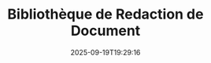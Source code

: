 ---
############################# Static ############################
layout: "family"
date:  2025-09-19T19:29:16
draft: false

product: "Redaction"
product_tag: "redaction"

lang: fr

############################# Head ############################
head_title: "Solution de Redaction de Document. Éditez ou supprimez toute donnée sensible."
head_description: "Supprimez, censurez ou masquez du texte, des images ou des métadonnées dans des fichiers PDF, des documents Word, des tableaux Excel, des présentations PowerPoint, des images, et plus encore. Utilisez notre bibliothèque dans vos applications .NET, Java, Python ou basées sur le cloud."

############################# Header ############################
title: "Bibliothèque de Redaction de Document"
description:  |
  Masquez ou supprimez des informations privées provenant de divers types de fichiers.

  Modifiez du texte ou des images pour éliminer le contenu sensible.

  Gérez les métadonnées des fichiers grâce à nos fonctionnalités avancées.

############################# Supported Platforms ###############################
supported_platforms:
  enable: true
  head_title: "Choisissez Votre Plateforme"
  title: "Indépendance de Plateforme"
  description: "La bibliothèque GroupDocs.Redaction prend en charge les systèmes d'exploitation et cadres suivants :"
  details_link_title: "En savoir plus"

  items:
    # items loop
    - title: ".NET"
      description: GroupDocs.Redaction .NET 
      color: "blue"
      tag: "net"
      link: "/redaction/net/"
      features_link: "https://docs.groupdocs.com/redaction/net/system-requirements/"
      features:
          # features loop
          - rows: "3"
            content: |
                    NET 6.0+ <br> .NET Core 3.1 <br> .NET Framework 4.6.2+
      
          # features loop
          - rows: "4"
            content: |
                    Windows <br> Linux <br> Mac OS <br> Microsoft Azure
      
          # features loop
          - rows: "3"
            content: |
                    Microsoft Visual Studio <br> JetBrains Rider <br> Microsoft Visual Code
      
          # features loop
          - rows: "1"
            content: |
                    30+ file formats
      

    # items loop
    - title: "Java"
      description: GroupDocs.Redaction Java
      color: "red"
      tag: "java"
      link: "/redaction/java/"
      features_link: "https://docs.groupdocs.com/redaction/java/system-requirements/"
      features:
          # features loop
          - rows: "3"
            content: |
                    Java 8 or higher <br> Kotlin
      
          # features loop
          - rows: "4"
            content: |
                    Windows <br> Linux <br> Mac OS
      
          # features loop
          - rows: "3"
            content: |
                    IntelliJ IDEA <br> Eclipse <br> NetBeans
      
          # features loop
          - rows: "1"
            content: |
                    30+ file formats

    # items loop
    - title: "Python"
      description: GroupDocs.Redaction Python
      color: "yellow"
      tag: "python-net"
      link: "/redaction/python-net/"
      features_link: "https://docs.groupdocs.com/redaction/python-net/system-requirements/"
      features:
          # features loop
          - rows: "3"
            content: |
                    Python 3.9+ and .Net 6+
      
          # features loop
          - rows: "4"
            content: |
                    Windows <br> Linux <br> Mac OS
      
          # features loop
          - rows: "3"
            content: |
                    IDLE <br> PyCharm <br> Visual Studio Code
      
          # features loop
          - rows: "1"
            content: |
                    30+ file formats

############################# Features ###############################
features:
  enable: true
  title: "GroupDocs.Redaction en un coup d'œil"
  description: "Une solution pour gérer le contenu dans des fichiers PDF, des documents Office, des images et d'autres fichiers commerciaux."

  items:
    # items loop
    - icon: "text"
      title: "Supprimer ou Éditer du Texte"
      content: "Trouvez et censurez du texte sensible dans vos documents."

    # items loop
    - icon: "image"
      title: "Censurer des Images"
      content: "Masquez facilement des zones d'images dans vos fichiers."

    # items loop
    - icon: "template"
      title: "Gérer les Métadonnées"
      content: "Supprimez ou remplacez des métadonnées telles que l'auteur dans les documents Word ou les données EXIF dans les images."

    # items loop
    - icon: "pdf"
      title: "Fonctionnalités Avancées"
      content: "Recherchez des données à censurer à l'aide d'expressions régulières ou d'intégration AI."

############################# Code samples ############################
code_samples:
  enable: true
  title: "Exemples de Code GroupDocs.Redaction"
  description: "Cas typiques d'opérations de censure GroupDocs.Redaction."
  items:
    # code sample loop
    - title: "Comment Censurer du Texte dans des Documents PDF"
      content: |
       GroupDocs.Redaction est la meilleure solution pour censurer du texte dans vos documents en quelques étapes.
      samples:
        - language: "C#"
          color: "blue"
          content: |
            ```csharp {style=abap}   
            // Passez le chemin du fichier à censurer à une instance de Redactor
            using (Redactor redactor  = new Redactor("source.pdf"))
            {
                // Fournissez des options de censure
                var redaction = new ExactPhraseRedaction("Sensitive data", new ReplacementOptions("[hidden]"));

                // Censurez et sauvegardez le résultat
                redactor.Apply(redaction);

                var outputFile = redactor.Save();
            }   
            ```
        - language: "Java"
          color: "red"
          content: |
            ```java {style=abap}   
            // Passez le chemin du fichier à censurer à une instance de Redactor
            final Redactor redactor  = new Redactor("source.pdf");

            try 
            {
                // Fournissez des options de censure
                ExactPhraseRedaction redaction = new ExactPhraseRedaction("Sensitive data", new ReplacementOptions("[hidden]"));

                // Censurez et sauvegardez le résultat
                redactor.apply(redaction);
                redactor.save();
            }
            finally { redactor.close(); } 
            ```
        - language: "Python"
          color: "yellow"
          content: |
            ```python {style=abap}
            import groupdocs.redaction as gr
            import groupdocs.redaction.options as gro
            import groupdocs.redaction.redactions as grr

            def run():

                # Passez le chemin du fichier à censurer à une instance de Redactor
                with gr.Redactor("source.pdf") as redactor:

                    # Fournissez des options de censure
                    repl_opt = grr.ReplacementOptions("[hidden]")
                    ex_red = grr.ExactPhraseRedaction("Sensitive data", repl_opt)

                    # Censurez et sauvegardez le résultat
                    result = redactor.apply(ex_red)
        
                    so = gro.SaveOptions()
                    so.add_suffix = True
                    so.rasterize_to_pdf = False
                    result_path = redactor.save(so)
            ```

############################# Supported Formats ###############################
formats:
  enable: true
  title: "30+ Formats de Fichiers Pris en Charge"
  description: "GroupDocs.Redaction prend en charge des opérations de censure sur tous les formats de fichiers commerciaux largement utilisés."

############################# Metrics ###############################
metrics:
  enable: true
  title: "GroupDocs.Redaction Réalisations"
  description: "Découvrez les Métriques Clés qui Soulignent le Succès de Notre Bibliothèque"

  items:
    # items loop
    - number: "30+"
      title: "Formats Pris en Charge"
      content: "GroupDocs.Redaction prend en charge des opérations avec plus de 30 formats de fichiers largement utilisés."

    # items loop
    - number: "440k"
      title: "Téléchargements NuGet"
      content: "GroupDocs.Redaction pour .NET a été téléchargé plus de 440 000 fois sur NuGet."

    # items loop
    - number: "12k"
      title: "Téléchargements Maven"
      content: "GroupDocs.Redaction a plus de 12 000 téléchargements sur Maven, offrant des fonctionnalités de censure Java puissantes."

    # items loop
    - number: "140+"
      title: "Clients Satisfaits"
      content: "Des entreprises mondiales et des développeurs individuels font confiance aux produits de GroupDocs pour construire des solutions innovantes."


############################# Customers ###############################
customers:
  enable: true
  title: "Nos Clients Satisfaits"
  description: "Les bibliothèques GroupDocs sont approuvées par des marques mondialement reconnues et respectées."

  items:
    # items loop
    - title: "BenQ Corporation"
      logo: "benq"
      
    # items loop
    - title: "Nasdaq Stock Market"
      logo: "nasdaq"
      
    # items loop
    - title: "AT&T Inc."
      logo: "att"
      
    # items loop
    - title: "Customer logo AstraZeneca"
      logo: "astrazeneca"
      
    # items loop
    - title: "Central Bank of Argentina"
      logo: "argentinacentralbank"
      
    # items loop
    - title: "Roche Holding AG"
      logo: "roche"
      
    # items loop
    - title: "Capita"
      logo: "capita"
      
    # items loop
    - title: "Axa S.A."
      logo: "axa"
      
    # items loop
    - title: "Instructure Inc."
      logo: "instructure"
      
    # items loop
    - title: "Wipro"
      logo: "wipro"


############################# Actions ###############################
actions:
  enable: true
  title: "Prêt à Commencer?"
  description: "Essayez gratuitement les fonctionnalités de GroupDocs.Redaction sur votre plateforme."

  items:
    # items loop
    - title: ".NET"
      color: "blue"
      link: "/redaction/net/"

    # items loop
    - title: "Java"
      color: "red"
      link: "/redaction/java/"

    # items loop
    - title: "Node.js"
      color: "yellow"
      link: "/redaction/python-net/"   

############################# FAQ ###############################
faq:
  enable: true
  title: "Questions Fréquemment Posées"
  description: "Réponses aux questions les plus fréquemment posées."

  items:
    # items loop
    - question: "La bibliothèque GroupDocs.Redaction nécessite-t-elle un logiciel tiers pour manipuler des documents?"
      answer: "GroupDocs.Redaction ne nécessite aucun logiciel externe tel qu'Adobe Acrobat, Microsoft Office ou autres."

    # items loop
    - question: "Puis-je essayer la bibliothèque GroupDocs.Redaction avant d'acheter?"
      answer: "Oui, vous pouvez essayer GroupDocs.Redaction sans acheter de licence. Il fonctionne en mode essai, ce qui ajoute des badges d'essai et limite la sortie aux 3 premières pages. Pour tester sans restrictions, demandez une licence temporaire de 30 jours. Pour plus de détails, [voir](https://purchase.groupdocs.com/temporary-license/)."

    # items loop
    - question: "Quelles options de licence sont disponibles?"
      answer: "Nous offrons plusieurs types de licences en fonction de vos besoins en développement et distribution. Celles-ci incluent des licences basées sur les développeurs, les sites et les licences mesurées selon l'utilisation. En savoir plus [ici](https://purchase.groupdocs.com/pricing/redaction/net/)."

############################# Cloud Links ###############################
cloud_links:
  enable: false
  title: "GroupDocs.Redaction APIs Low-Code"
  description: "Intégrez la censure de documents dans n'importe quelle application en utilisant notre API REST basée sur le cloud."
  
  items:
    # items loop
    - title: "GroupDocs.Redaction Cloud for cURL"
      content: "Utilisez des commandes cURL avec notre API Cloud REST pour censurer des documents dans une large gamme de formats de fichiers pris en charge."
      icon: "groupdocs_redaction-for-curl"
      link: "https://products.groupdocs.cloud/redaction/curl"

    # items loop
    - title: "GroupDocs.Redaction Cloud for .NET"
      content: "Extrayez des images, du texte et des métadonnées ou censurez des documents en utilisant des modèles dans des applications Microsoft .NET."
      icon: "groupdocs_redaction-for-net"
      link: "https://products.groupdocs.cloud/redaction/net"

    # items loop
    - title: "GroupDocs.Redaction Cloud for Java"
      content: "SDK Java pour censurer des documents et extraire des données dans vos applications basées sur Java."
      icon: "groupdocs_redaction-for-java"
      link: "https://products.groupdocs.cloud/redaction/java"

############################# App links ###############################
app_links:
  enable: true
  title: "GroupDocs.Redaction Applications Sans Code"
  description: "Une application web qui vous permet de censurer plus de 30 formats de fichiers populaires directement dans votre navigateur."

  items:
    # items loop
    - title: "GroupDocs.Redaction Total"
      content: "Outil en ligne gratuit pour censurer Word, Excel, PowerPoint, PDF et plus de 30 autres types de fichiers."
      icon: "groupdocs_redaction-app"
      link: "https://products.groupdocs.app/redaction/total"

    # items loop
    - title: "GroupDocs.Redaction DOCX"
      content: "Censurez des documents Word dans votre navigateur et extrayez des images, du texte ou des métadonnées."
      icon: "groupdocs_words-app"
      link: "https://products.groupdocs.app/redaction/docx"

    # items loop
    - title: "GroupDocs.Redaction PDF"
      content: "Outil de censure PDF gratuit qui fonctionne sur n'importe quel appareil ou plateforme sans limitations."
      icon: "groupdocs_pdf-app"
      link: "https://products.groupdocs.app/redaction/pdf"


      


---